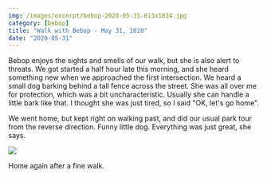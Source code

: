 ```yaml
---
img: /images/excerpt/bebop-2020-05-31-813x1024.jpg
category: [bebop]
title: "Walk with Bebop - May 31, 2020"
date: "2020-05-31"
---
```


Bebop enjoys the sights and smells of our walk, but she is also alert to threats. We got started a half hour late this morning, and she heard something new when we approached the first intersection. We heard a small dog barking behind a tall fence across the street. She was all over me for protection, which was a bit uncharacteristic. Usually she can handle a little bark like that. I thought she was just tired, so I said "OK, let's go home".

We went home, but kept right on walking past, and did our usual park tour from the reverse direction. Funny little dog. Everything was just great, she says.

[![](/images/bebop-2020-05-31-813x1024.jpg)](http://blog.duanemcguire.com/wp-content/uploads/2020/05/bebop-2020-05-31.jpg)

Home again after a fine walk.
